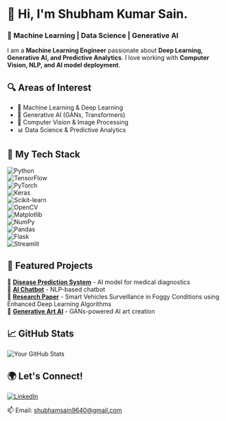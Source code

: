 # 👋 Hi, I'm Shubham Kumar Sain.  
### 🚀 Machine Learning | Data Science | Generative AI  

I am a **Machine Learning Engineer** passionate about **Deep Learning, Generative AI, and Predictive Analytics**. I love working with **Computer Vision, NLP, and AI model deployment**.

## 🔍 Areas of Interest  
- 🧠 Machine Learning & Deep Learning  
- 🤖 Generative AI (GANs, Transformers)  
- 🔬 Computer Vision & Image Processing  
- 📊 Data Science & Predictive Analytics  

## 🚀 My Tech Stack  
![Python](https://img.shields.io/badge/Python-3776AB?style=for-the-badge&logo=python&logoColor=white)  
![TensorFlow](https://img.shields.io/badge/TensorFlow-FF6F00?style=for-the-badge&logo=tensorflow&logoColor=white)  
![PyTorch](https://img.shields.io/badge/PyTorch-EE4C2C?style=for-the-badge&logo=pytorch&logoColor=white)  
![Keras](https://img.shields.io/badge/Keras-D00000?style=for-the-badge&logo=keras&logoColor=white)  
![Scikit-learn](https://img.shields.io/badge/scikit--learn-F7931E?style=for-the-badge&logo=scikit-learn&logoColor=white)  
![OpenCV](https://img.shields.io/badge/OpenCV-5C3EE8?style=for-the-badge&logo=opencv&logoColor=white)  
![Matplotlib](https://img.shields.io/badge/Matplotlib-0077B5?style=for-the-badge&logo=matplotlib&logoColor=white)  
![NumPy](https://img.shields.io/badge/NumPy-013243?style=for-the-badge&logo=numpy&logoColor=white)  
![Pandas](https://img.shields.io/badge/Pandas-150458?style=for-the-badge&logo=pandas&logoColor=white)  
![Flask](https://img.shields.io/badge/Flask-000000?style=for-the-badge&logo=flask&logoColor=white)  
![Streamlit](https://img.shields.io/badge/Streamlit-FF4B4B?style=for-the-badge&logo=streamlit&logoColor=white)  

## 📌 Featured Projects  
🔹 **[Disease Prediction System](#)** - AI model for medical diagnostics  
🔹 **[AI Chatbot](#)** - NLP-based chatbot  
🔹 **[Research Paper](#)** - Smart Vehicles Surveillance in Foggy Conditions using Enhanced Deep Learning Algorithms  
🔹 **[Generative Art AI](#)** - GANs-powered AI art creation  

## 📈 GitHub Stats  
![Your GitHub Stats](https://github-readme-stats.vercel.app/api?username=shubh637&show_icons=true&theme=radical)  

## 🌍 Let's Connect!  
[![LinkedIn](https://www.linkedin.com/in/shubham-sain-b63882250/)](https://www.linkedin.com/in/shubham-sain-b63882250/)  

📫 Email: shubhamsain9640@gmail.com
